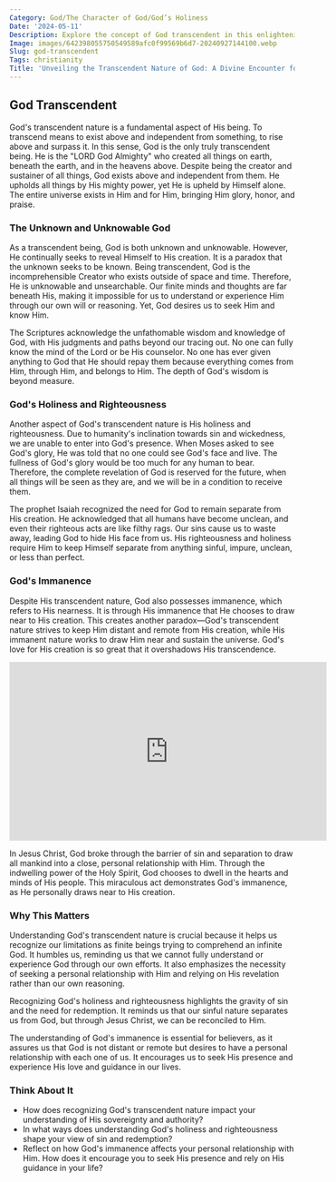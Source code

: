 ```yaml
---
Category: God/The Character of God/God’s Holiness
Date: '2024-05-11'
Description: Explore the concept of God transcendent in this enlightening article, delving into the divine nature beyond human understanding. Discover the essence of a deity beyond worldly confines.
Image: images/642398055750549589afc0f99569b6d7-20240927144100.webp
Slug: god-transcendent
Tags: christianity
Title: 'Unveiling the Transcendent Nature of God: A Divine Encounter for Christian Souls'
---
```


## God Transcendent

God's transcendent nature is a fundamental aspect of His being. To transcend means to exist above and independent from something, to rise above and surpass it. In this sense, God is the only truly transcendent being. He is the "LORD God Almighty" who created all things on earth, beneath the earth, and in the heavens above. Despite being the creator and sustainer of all things, God exists above and independent from them. He upholds all things by His mighty power, yet He is upheld by Himself alone. The entire universe exists in Him and for Him, bringing Him glory, honor, and praise.

### The Unknown and Unknowable God

As a transcendent being, God is both unknown and unknowable. However, He continually seeks to reveal Himself to His creation. It is a paradox that the unknown seeks to be known. Being transcendent, God is the incomprehensible Creator who exists outside of space and time. Therefore, He is unknowable and unsearchable. Our finite minds and thoughts are far beneath His, making it impossible for us to understand or experience Him through our own will or reasoning. Yet, God desires us to seek Him and know Him.

The Scriptures acknowledge the unfathomable wisdom and knowledge of God, with His judgments and paths beyond our tracing out. No one can fully know the mind of the Lord or be His counselor. No one has ever given anything to God that He should repay them because everything comes from Him, through Him, and belongs to Him. The depth of God's wisdom is beyond measure.

### God's Holiness and Righteousness

Another aspect of God's transcendent nature is His holiness and righteousness. Due to humanity's inclination towards sin and wickedness, we are unable to enter into God's presence. When Moses asked to see God's glory, He was told that no one could see God's face and live. The fullness of God's glory would be too much for any human to bear. Therefore, the complete revelation of God is reserved for the future, when all things will be seen as they are, and we will be in a condition to receive them.

The prophet Isaiah recognized the need for God to remain separate from His creation. He acknowledged that all humans have become unclean, and even their righteous acts are like filthy rags. Our sins cause us to waste away, leading God to hide His face from us. His righteousness and holiness require Him to keep Himself separate from anything sinful, impure, unclean, or less than perfect.

### God's Immanence

Despite His transcendent nature, God also possesses immanence, which refers to His nearness. It is through His immanence that He chooses to draw near to His creation. This creates another paradox—God's transcendent nature strives to keep Him distant and remote from His creation, while His immanent nature works to draw Him near and sustain the universe. God's love for His creation is so great that it overshadows His transcendence.


<iframe width="560" height="315" src="https://www.youtube.com/embed/kQ1RA3W-FFA" frameborder="0" allow="autoplay; encrypted-media" allowfullscreen></iframe>


In Jesus Christ, God broke through the barrier of sin and separation to draw all mankind into a close, personal relationship with Him. Through the indwelling power of the Holy Spirit, God chooses to dwell in the hearts and minds of His people. This miraculous act demonstrates God's immanence, as He personally draws near to His creation.

### Why This Matters

Understanding God's transcendent nature is crucial because it helps us recognize our limitations as finite beings trying to comprehend an infinite God. It humbles us, reminding us that we cannot fully understand or experience God through our own efforts. It also emphasizes the necessity of seeking a personal relationship with Him and relying on His revelation rather than our own reasoning.

Recognizing God's holiness and righteousness highlights the gravity of sin and the need for redemption. It reminds us that our sinful nature separates us from God, but through Jesus Christ, we can be reconciled to Him.

The understanding of God's immanence is essential for believers, as it assures us that God is not distant or remote but desires to have a personal relationship with each one of us. It encourages us to seek His presence and experience His love and guidance in our lives.

### Think About It

- How does recognizing God's transcendent nature impact your understanding of His sovereignty and authority?
- In what ways does understanding God's holiness and righteousness shape your view of sin and redemption?
- Reflect on how God's immanence affects your personal relationship with Him. How does it encourage you to seek His presence and rely on His guidance in your life?